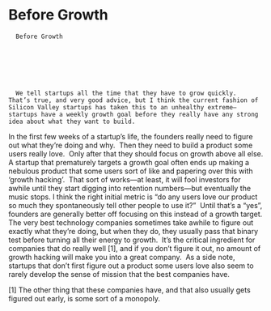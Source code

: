 # Before Growth


    
  
    

    
      Before Growth

      
    
  

  
    
      We tell startups all the time that they have to grow quickly.  That’s true, and very good advice, but I think the current fashion of Silicon Valley startups has taken this to an unhealthy extreme—startups have a weekly growth goal before they really have any strong idea about what they want to build.
In the first few weeks of a startup’s life, the founders really need to figure out what they’re doing and why.  Then they need to build a product some users really love.  Only after that they should focus on growth above all else.
A startup that prematurely targets a growth goal often ends up making a nebulous product that some users sort of like and papering over this with ‘growth hacking’.  That sort of works—at least, it will fool investors for awhile until they start digging into retention numbers—but eventually the music stops.
I think the right initial metric is “do any users love our product so much they spontaneously tell other people to use it?”  Until that’s a “yes”, founders are generally better off focusing on this instead of a growth target.
The very best technology companies sometimes take awhile to figure out exactly what they’re doing, but when they do, they usually pass that binary test before turning all their energy to growth.  It’s the critical ingredient for companies that do really well [1], and if you don’t figure it out, no amount of growth hacking will make you into a great company. 
As a side note, startups that don’t first figure out a product some users love also seem to rarely develop the sense of mission that the best companies have.

[1] The other thing that these companies have, and that also usually gets figured out early, is some sort of a monopoly.
    
  


  

